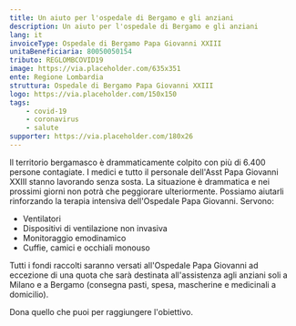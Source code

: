 ```yaml
---
title: Un aiuto per l'ospedale di Bergamo e gli anziani
description: Un aiuto per l'ospedale di Bergamo e gli anziani
lang: it
invoiceType: Ospedale di Bergamo Papa Giovanni XXIII
unitaBeneficiaria: 80050050154
tributo: REGLOMBCOVID19
image: https://via.placeholder.com/635x351
ente: Regione Lombardia
struttura: Ospedale di Bergamo Papa Giovanni XXIII
logo: https://via.placeholder.com/150x150
tags: 
    - covid-19
    - coronavirus
    - salute
supporter: https://via.placeholder.com/180x26
---
```


Il territorio bergamasco è drammaticamente colpito con più di 6.400 persone contagiate. I medici e tutto il personale dell'Asst Papa Giovanni XXIII stanno lavorando senza sosta. La situazione è drammatica e nei prossimi giorni non potrà che peggiorare ulteriormente.
Possiamo aiutarli rinforzando la terapia intensiva dell'Ospedale Papa Giovanni. Servono:

- Ventilatori
- Dispositivi di ventilazione non invasiva
- Monitoraggio emodinamico
- Cuffie, camici e occhiali monouso

Tutti i fondi raccolti saranno versati all'Ospedale Papa Giovanni ad eccezione di una quota che sarà destinata all'assistenza agli anziani soli a Milano e a Bergamo (consegna pasti, spesa, mascherine e medicinali a domicilio).

Dona quello che puoi per raggiungere l'obiettivo.